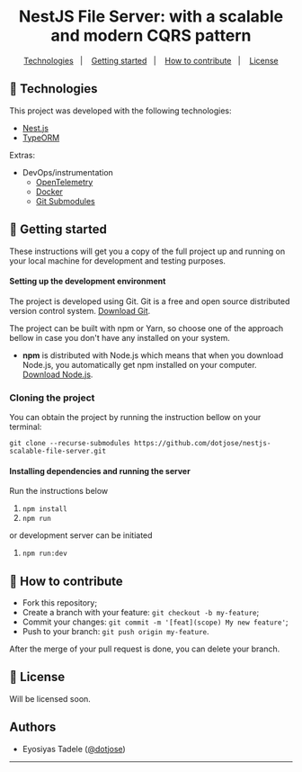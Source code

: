 <h1 align="center">
    <b>NestJS File Server: with a scalable and modern CQRS pattern</b> 
</h1>

<p align="center">
  <a href="#rocket-technologies">Technologies</a>&nbsp;&nbsp;&nbsp;|&nbsp;&nbsp;&nbsp;
  <a href="#seat-getting-started">Getting started</a>&nbsp;&nbsp;&nbsp;|&nbsp;&nbsp;&nbsp;
  <a href="#thinking-how-to-contribute">How to contribute</a>&nbsp;&nbsp;&nbsp;|&nbsp;&nbsp;&nbsp;
  <a href="#memo-license">License</a>
</p>

## :rocket: Technologies

This project was developed with the following technologies:

- [Nest.js](https://reactjs.com)
- [TypeORM](https://typeorm.io)

Extras:
- DevOps/instrumentation
  - [OpenTelemetry](https://opentelemetry.io)
  - [Docker](https://www.docker.com)
  - [Git Submodules](https://git-scm.com/book/en/v2/Git-Tools-Submodules)

## :seat: Getting started

These instructions will get you a copy of the full project up and running on your local machine for development and testing purposes.

#### Setting up the development environment

The project is developed using Git. Git is a free and open source distributed version control system. [Download Git](https://git-scm.com/downloads).

The project can be built with npm or Yarn, so choose one of the approach bellow in case you don't have any installed on your system.

- **npm** is distributed with Node.js which means that when you download Node.js, you automatically get npm installed on your computer. [Download Node.js](https://nodejs.org/en/download/).

### Cloning the project

You can obtain the project by running the instruction bellow on your terminal:

`git clone --recurse-submodules https://github.com/dotjose/nestjs-scalable-file-server.git`

#### Installing dependencies and running the server

Run the instructions below

1. `npm install`
2. `npm run`

or development server can be initiated

1. `npm run:dev`

## :thinking: How to contribute

- Fork this repository;
- Create a branch with your feature: `git checkout -b my-feature`;
- Commit your changes: `git commit -m '[feat](scope) My new feature'`;
- Push to your branch: `git push origin my-feature`.

After the merge of your pull request is done, you can delete your branch.

## :memo: License

Will be licensed soon.

## Authors

- Eyosiyas Tadele ([@dotjose](https://twitter.com/jeselaric)) 

---